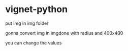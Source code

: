 # vignet-python

put img in img folder

gonna convert img in imgdone with radius and 400x400 

you can change the values
